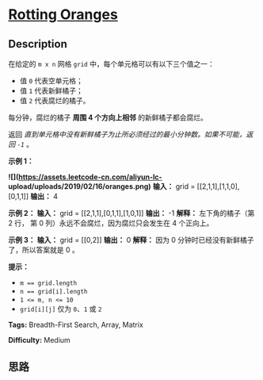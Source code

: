 # [Rotting Oranges][title]

## Description

在给定的 `m x n` 网格 `grid` 中，每个单元格可以有以下三个值之一：

  * 值 `0` 代表空单元格；
  * 值 `1` 代表新鲜橘子；
  * 值 `2` 代表腐烂的橘子。

每分钟，腐烂的橘子  **周围  4 个方向上相邻** 的新鲜橘子都会腐烂。

返回 _直到单元格中没有新鲜橘子为止所必须经过的最小分钟数。如果不可能，返回  `-1`_ 。



**示例 1：**

**![](https://assets.leetcode-cn.com/aliyun-lc-
upload/uploads/2019/02/16/oranges.png)**
            **输入：** grid = [[2,1,1],[1,1,0],[0,1,1]]    **输出：** 4    

**示例 2：**
            **输入：** grid = [[2,1,1],[0,1,1],[1,0,1]]    **输出：** -1    **解释：** 左下角的橘子（第 2 行， 第 0 列）永远不会腐烂，因为腐烂只会发生在 4 个正向上。    

**示例 3：**
            **输入：** grid = [[0,2]]    **输出：** 0    **解释：** 因为 0 分钟时已经没有新鲜橘子了，所以答案就是 0 。    



**提示：**

  * `m == grid.length`
  * `n == grid[i].length`
  * `1 <= m, n <= 10`
  * `grid[i][j]` 仅为 `0`、`1` 或 `2`


**Tags:** Breadth-First Search, Array, Matrix

**Difficulty:** Medium

## 思路

[title]: https://leetcode-cn.com/problems/rotting-oranges
